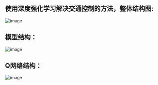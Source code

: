 ## 使用深度强化学习解决交通控制的方法，整体结构图:  
![image](https://user-images.githubusercontent.com/78432083/111023098-fe424b00-8411-11eb-8903-73a0c87ce61f.png)  
## 模型结构：  
![image](https://user-images.githubusercontent.com/78432083/111023080-de128c00-8411-11eb-87af-6f6beb43a2bd.png)  
## Q网络结构：  
 ![image](https://user-images.githubusercontent.com/78432083/111023084-e4086d00-8411-11eb-81f1-e14628181d37.png)  
   
